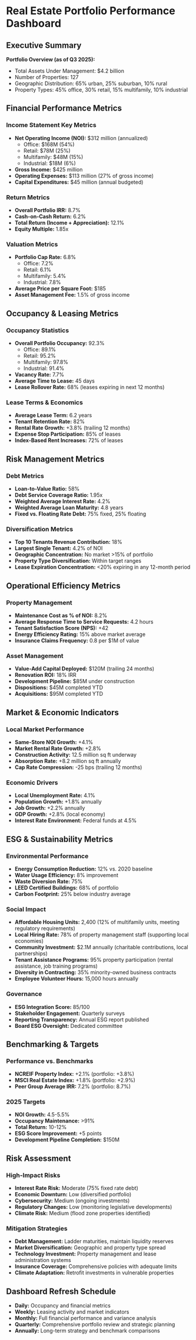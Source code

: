 # Real Estate Portfolio Performance Dashboard

## Executive Summary
**Portfolio Overview (as of Q3 2025):**
- Total Assets Under Management: $4.2 billion
- Number of Properties: 127
- Geographic Distribution: 65% urban, 25% suburban, 10% rural
- Property Types: 45% office, 30% retail, 15% multifamily, 10% industrial

## Financial Performance Metrics

### Income Statement Key Metrics
- **Net Operating Income (NOI):** $312 million (annualized)
  - Office: $168M (54%)
  - Retail: $78M (25%)
  - Multifamily: $48M (15%)
  - Industrial: $18M (6%)
- **Gross Income:** $425 million
- **Operating Expenses:** $113 million (27% of gross income)
- **Capital Expenditures:** $45 million (annual budgeted)

### Return Metrics
- **Overall Portfolio IRR:** 8.7%
- **Cash-on-Cash Return:** 6.2%
- **Total Return (Income + Appreciation):** 12.1%
- **Equity Multiple:** 1.85x

### Valuation Metrics
- **Portfolio Cap Rate:** 6.8%
  - Office: 7.2%
  - Retail: 6.1%
  - Multifamily: 5.4%
  - Industrial: 7.8%
- **Average Price per Square Foot:** $185
- **Asset Management Fee:** 1.5% of gross income

## Occupancy & Leasing Metrics

### Occupancy Statistics
- **Overall Portfolio Occupancy:** 92.3%
  - Office: 89.1%
  - Retail: 95.2%
  - Multifamily: 97.8%
  - Industrial: 91.4%
- **Vacancy Rate:** 7.7%
- **Average Time to Lease:** 45 days
- **Lease Rollover Rate:** 68% (leases expiring in next 12 months)

### Lease Terms & Economics
- **Average Lease Term:** 6.2 years
- **Tenant Retention Rate:** 82%
- **Rental Rate Growth:** +3.8% (trailing 12 months)
- **Expense Stop Participation:** 85% of leases
- **Index-Based Rent Increases:** 72% of leases

## Risk Management Metrics

### Debt Metrics
- **Loan-to-Value Ratio:** 58%
- **Debt Service Coverage Ratio:** 1.95x
- **Weighted Average Interest Rate:** 4.2%
- **Weighted Average Loan Maturity:** 4.8 years
- **Fixed vs. Floating Rate Debt:** 75% fixed, 25% floating

### Diversification Metrics
- **Top 10 Tenants Revenue Contribution:** 18%
- **Largest Single Tenant:** 4.2% of NOI
- **Geographic Concentration:** No market >15% of portfolio
- **Property Type Diversification:** Within target ranges
- **Lease Expiration Concentration:** <20% expiring in any 12-month period

## Operational Efficiency Metrics

### Property Management
- **Maintenance Cost as % of NOI:** 8.2%
- **Average Response Time to Service Requests:** 4.2 hours
- **Tenant Satisfaction Score (NPS):** +42
- **Energy Efficiency Rating:** 15% above market average
- **Insurance Claims Frequency:** 0.8 per $1M of value

### Asset Management
- **Value-Add Capital Deployed:** $120M (trailing 24 months)
- **Renovation ROI:** 18% IRR
- **Development Pipeline:** $85M under construction
- **Dispositions:** $45M completed YTD
- **Acquisitions:** $95M completed YTD

## Market & Economic Indicators

### Local Market Performance
- **Same-Store NOI Growth:** +4.1%
- **Market Rental Rate Growth:** +2.8%
- **Construction Activity:** 12.5 million sq ft underway
- **Absorption Rate:** +8.2 million sq ft annually
- **Cap Rate Compression:** -25 bps (trailing 12 months)

### Economic Drivers
- **Local Unemployment Rate:** 4.1%
- **Population Growth:** +1.8% annually
- **Job Growth:** +2.2% annually
- **GDP Growth:** +2.8% (local economy)
- **Interest Rate Environment:** Federal funds at 4.5%

## ESG & Sustainability Metrics

### Environmental Performance
- **Energy Consumption Reduction:** 12% vs. 2020 baseline
- **Water Usage Efficiency:** 8% improvement
- **Waste Diversion Rate:** 75%
- **LEED Certified Buildings:** 68% of portfolio
- **Carbon Footprint:** 25% below industry average

 ### Social Impact
 - **Affordable Housing Units:** 2,400 (12% of multifamily units, meeting regulatory requirements)
 - **Local Hiring Rate:** 78% of property management staff (supporting local economies)
 - **Community Investment:** $2.1M annually (charitable contributions, local partnerships)
 - **Tenant Assistance Programs:** 95% property participation (rental assistance, job training programs)
 - **Diversity in Contracting:** 35% minority-owned business contracts
 - **Employee Volunteer Hours:** 15,000 hours annually

### Governance
- **ESG Integration Score:** 85/100
- **Stakeholder Engagement:** Quarterly surveys
- **Reporting Transparency:** Annual ESG report published
- **Board ESG Oversight:** Dedicated committee

## Benchmarking & Targets

### Performance vs. Benchmarks
- **NCREIF Property Index:** +2.1% (portfolio: +3.8%)
- **MSCI Real Estate Index:** +1.8% (portfolio: +2.9%)
- **Peer Group Average IRR:** 7.2% (portfolio: 8.7%)

### 2025 Targets
- **NOI Growth:** 4.5-5.5%
- **Occupancy Maintenance:** >91%
- **Total Return:** 10-12%
- **ESG Score Improvement:** +5 points
- **Development Pipeline Completion:** $150M

## Risk Assessment

### High-Impact Risks
- **Interest Rate Risk:** Moderate (75% fixed rate debt)
- **Economic Downturn:** Low (diversified portfolio)
- **Cybersecurity:** Medium (ongoing investments)
- **Regulatory Changes:** Low (monitoring legislative developments)
- **Climate Risk:** Medium (flood zone properties identified)

### Mitigation Strategies
- **Debt Management:** Ladder maturities, maintain liquidity reserves
- **Market Diversification:** Geographic and property type spread
- **Technology Investment:** Property management and lease administration systems
- **Insurance Coverage:** Comprehensive policies with adequate limits
- **Climate Adaptation:** Retrofit investments in vulnerable properties

## Dashboard Refresh Schedule
- **Daily:** Occupancy and financial metrics
- **Weekly:** Leasing activity and market indicators
- **Monthly:** Full financial performance and variance analysis
- **Quarterly:** Comprehensive portfolio review and strategic planning
- **Annually:** Long-term strategy and benchmark comparisons